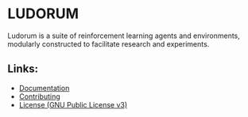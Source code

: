 # LUDORUM

Ludorum is a suite of reinforcement learning agents and environments, modularly constructed to facilitate research and experiments.

## Links:
* [Documentation](./documentation/README.md)
* [Contributing](./CONTRIBUTING)
* [License (GNU Public License v3)](./LICENSE)